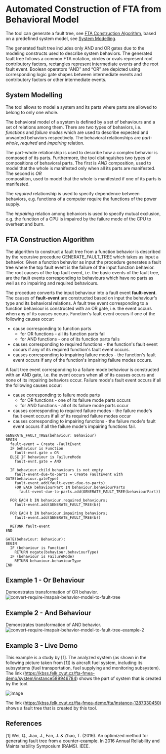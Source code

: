 # Automated Construction of FTA from Behavioral Model

The tool can generate a fault tree, see [FTA Construction Algorithm](#fta-construction-algorithm), based on a predefined
system model, see [System Modelling](#system-modelling).

The generated fault tree includes only AND and OR gates due to the modeling constructs used to describe system behaviors.
The generated fault tree follows a common FTA notation, circles or ovals represent root contributory factors, rectangles
represent intermediate events and the root fault event. Boolean operators “AND” and “OR” are depicted using corresponding
logic gate shapes between intermediate events and contributory factors or other intermediate events.

## System Modelling

The tool allows to model a system and its parts where parts are allowed to belong to only one whole.

The behavioral model of a system is defined by a set of behaviours and a set of relations among them. There are two types
of behaviors, i.e. _functions_ and _failure modes_ which are used to describe expected and unwanted behaviors
respectively. The behavioral relationships are _part-whole_, _required_ and _impairing_ relation.

The part-whole relationship is used to describe how a complex behavior is composed
of its parts. Furthermore, the tool distinguishes two types of compositions of behavioral parts. The first is _AND_
composition, used to model that the whole is manifested only when all its parts are manifested. The second is _OR_  
composition, used to model that the whole is manifested if one of its parts is manifested.

The _required_ relationship is used to specify dependence between behaviors, e.g. functions of a computer require the
functions of the power supply.

The _impairing_ relation among behaviors is used to specify mutual exclusion, e.g. the function of a CPU is impaired by
the failure mode of the CPU to overheat and burn.

## FTA Construction Algorithm

The algorithm to construct a fault tree from a function behavior is described by the recursive procedure GENERATE_FAULT_TREE
which takes as input a behavior. Given a function behavior as input the procedure generates a fault tree where the top
fault event is the failure of the input function behavior. The root causes of the top fault event, i.e. the basic events
of the fault tree, are the fault events corresponding to behaviours which have no parts as well as no impairing and
required behaviours.

The procedure converts the input behaviour into a fault event **fault-event**. The causes of **fault-event** are
constructed based on input the behaviour's type and its behavioral relations. A fault tree event corresponding to a
function behaviour is constructed with an OR gate, i.e. the event occurs when any of its causes occurs. Function's fault
event occurs if one of the following causes occur:

- cause corresponding to function parts
  - for OR functions - all its function parts fail
  - for AND functions - one of its function parts fails
- causes corresponding to required functions - the function's fault event occurs if any of its required function's fault
  event occurs.
- causes corresponding to impairing failure modes - the function's fault event occurs if any of the function's impairing
  failure modes occurs.

A fault tree event corresponding to a failure mode behaviour is constructed with an AND gate, i.e. the event occurs when
all of its causes occurs and none of its impairing behaviors occur. Failure mode's fault event occurs if all the
following causes occur:

- cause corresponding to failure mode parts
  - for OR functions - one of its failure mode parts occurs
  - for AND functions - all of its failure mode parts occur
- causes corresponding to required failure modes - the failure mode's fault event occurs if all of its required failure
  modes occur
- causes corresponding to impairing functions - the failure mode's fault event occurs if all the failure mode's impairing
  functions fail.

```
GENERATE_FAULT_TREE(behaviour: Behaviour)
BEGIN
  fault-event = Create -FaultEvent
  IF behaviour is Function
    fault-evnt.gate = OR
  ELSE IF behaviour is FailureMode
    fault-evnt.gate = AND

  IF behaviour.child_behaviours is not empty
    fault-event-due-to-parts = Create FaultEvent with GATE(behaviour.gateType)
    fault-event.add(fault-event-due-to-parts)
    FOR EACH behaviourPart IN behaviour.behaviourParts
      fault-event-due-to-parts.add(GENERATE_FAULT_TREE(behaviourPart))

  FOR EACH b IN behaviour.required_behaviours;
    fault-event.add(GENERATE_FAULT_TREE(b))

  FOR EACH b IN behaviour.impairing_behaviors;
    fault-event.add(GENERATE_FAULT_TREE(b))

  RETUNR fault-event
END
```

```
GATE(behaviour: Behaviour):
BEGIN
  IF (behaviour is Function)
    RETURN negate(behaviour.behaviourType)
  IF (behaviour is FailureMode)
    RETURN behaviour.behaviourType
END
```

## Example 1 - Or Behaviour

Demonstrates transformation of OR behavior.
![convert-require-imapair-behavior-model-to-fault-tree](https://user-images.githubusercontent.com/18463762/134146813-8a257931-26bb-4350-b954-c29ac7601c9c.png)

## Example 2 - And Behaviour

Demonstrates transformation of AND behavior.
![convert-require-imapair-behavior-model-to-fault-tree-example-2](https://user-images.githubusercontent.com/18463762/137472141-065769d1-8f6c-4267-ac5e-4fc85c16a0c4.png)

## Example 3 - Live Demo

This example is a study by [1]. The analyzed system (as shown in the following picture taken from [1]) is aircraft fuel system, including its subsystems (fuel transportation, fuel supplying and monitoring subsystem). The link (https://kbss.felk.cvut.cz/fta-fmea-demo/system/instance589946784) shows the part of system that is created by the tool.

![image](https://user-images.githubusercontent.com/30232007/159237410-f43eeff7-477e-4f9f-9c56-6534669d725f.png)

The link (https://kbss.felk.cvut.cz/fta-fmea-demo/fta/instance-1287330450) shows a fault tree that is created by this tool.

## References

[1] Wei, Q., Jiao, J., Fan, J. & Zhao, T. (2016). An optimized method for generating fault tree from a counter-example. In 2016
Annual Reliability and Maintainability Symposium (RAMS). IEEE.
